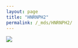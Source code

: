 ```yaml
---
layout: page
title: "HNRNPH2"
permalink: /_mds/HNRNPH2/
---
```


![](../../algns0/N37_5HSAA050075_aln_report.png?raw=true)